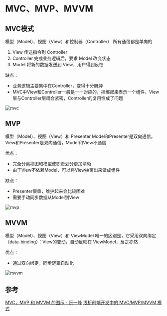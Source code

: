 # MVC、MVP、MVVM

## MVC模式
模型（Model）、视图（View）和控制器（Controller）
所有通信都是单向的

1. View 传送指令到 Controller
2. Controller 完成业务逻辑后，要求 Model 改变状态
3. Model 将新的数据发送到 View，用户得到反馈

缺点：
- 业务逻辑主要集中在Controller，变得十分臃肿
- MVC中View和Controller一般是一一对应的，捆绑起来表示一个组件，View层与Controller层耦合紧密，Controller的复用性成了问题

![mvc](http://www.ruanyifeng.com/blogimg/asset/2015/bg2015020105.png)

## MVP
模型（Model）、视图（View）和 Presenter
Model和Presenter是双向通信，View和Presenter是双向通信，Model和View不通信

优点：
- 完全分离视图和模型使职责划分更加清晰
- 由于View不依赖Model，可以将View抽离出来做成组件

缺点：
- Presenter很重，维护起来会比较困难
- 需要手动同步数据从Model到View

![mvp](http://www.ruanyifeng.com/blogimg/asset/2015/bg2015020109.png)

## MVVM
模型（Model）、视图（View）和 ViewModel
唯一的区别是，它采用双向绑定（data-binding）：View的变动，自动反映在 ViewModel，反之亦然

优点：
- 通过双向绑定，同步逻辑自动化

![mvvm](http://www.ruanyifeng.com/blogimg/asset/2015/bg2015020110.png)

## 参考
[MVC，MVP 和 MVVM 的图示 - 阮一峰](http://www.ruanyifeng.com/blog/2015/02/mvcmvp_mvvm.html)
[浅析前端开发中的 MVC/MVP/MVVM 模式](https://juejin.im/post/593021272f301e0058273468#heading-0)
